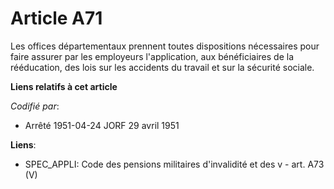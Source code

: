 # Article A71

Les offices départementaux prennent toutes dispositions nécessaires pour faire assurer par les employeurs l'application, aux
bénéficiaires de la rééducation, des lois sur les accidents du travail et sur la sécurité sociale.

**Liens relatifs à cet article**

_Codifié par_:

  - Arrêté 1951-04-24 JORF 29 avril 1951

**Liens**:

  - SPEC_APPLI: Code des pensions militaires d'invalidité et des v - art. A73 (V)
